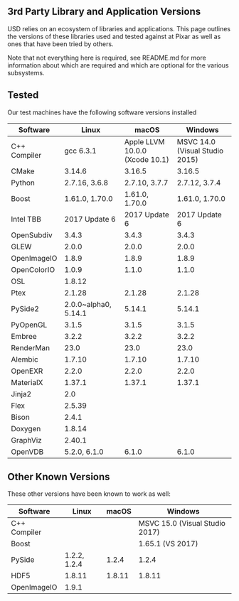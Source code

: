 3rd Party Library and Application Versions
------------------------------------------

USD relies on an ecosystem of libraries and applications.  This page outlines
the versions of these libraries used and tested against at Pixar as well as
ones that have been tried by others.

Note that not everything here is required, see README.md for more information
about which are required and which are optional for the various subsystems.

## Tested

Our test machines have the following software versions installed

| Software      | Linux                | macOS                        | Windows                        |
| ------------- | -------------------- | ---------------------------- | ------------------------------ |
| C++ Compiler  | gcc 6.3.1            | Apple LLVM 10.0.0 (Xcode 10.1) | MSVC 14.0 (Visual Studio 2015) |
| CMake         | 3.14.6               | 3.16.5                       | 3.16.5                         |
| Python        | 2.7.16, 3.6.8        | 2.7.10, 3.7.7                | 2.7.12, 3.7.4                  |
| Boost         | 1.61.0, 1.70.0       | 1.61.0, 1.70.0               | 1.61.0, 1.70.0                 |
| Intel TBB     | 2017 Update 6        | 2017 Update 6                | 2017 Update 6                  |
| OpenSubdiv    | 3.4.3                | 3.4.3                        | 3.4.3                          |
| GLEW          | 2.0.0                | 2.0.0                        | 2.0.0                          |
| OpenImageIO   | 1.8.9                | 1.8.9                        | 1.8.9                          |
| OpenColorIO   | 1.0.9                | 1.1.0                        | 1.1.0                          |
| OSL           | 1.8.12               |                              |                                |
| Ptex          | 2.1.28               | 2.1.28                       | 2.1.28                         |
| PySide2       | 2.0.0~alpha0, 5.14.1 | 5.14.1                       | 5.14.1                         |
| PyOpenGL      | 3.1.5                | 3.1.5                        | 3.1.5                          |
| Embree        | 3.2.2                | 3.2.2                        | 3.2.2                          |
| RenderMan     | 23.0                 | 23.0                         | 23.0                           |
| Alembic       | 1.7.10               | 1.7.10                       | 1.7.10                         |
| OpenEXR       | 2.2.0                | 2.2.0                        | 2.2.0                          |
| MaterialX     | 1.37.1               | 1.37.1                       | 1.37.1                         |
| Jinja2        | 2.0                  |                              |                                |
| Flex          | 2.5.39               |                              |                                |
| Bison         | 2.4.1                |                              |                                |
| Doxygen       | 1.8.14               |                              |                                |
| GraphViz      | 2.40.1               |                              |                                |
| OpenVDB       | 5.2.0, 6.1.0         | 6.1.0                        | 6.1.0                          |

## Other Known Versions

These other versions have been known to work as well:

| Software      | Linux        | macOS        | Windows      |
| ------------- | ------------ | ------------ | ------------ |
| C++ Compiler  |              |              | MSVC 15.0 (Visual Studio 2017) |
| Boost         |              |              | 1.65.1 (VS 2017) |
| PySide        | 1.2.2, 1.2.4 | 1.2.4        | 1.2.4        |
| HDF5          | 1.8.11       | 1.8.11       | 1.8.11       |
| OpenImageIO   | 1.9.1        |              |              |
